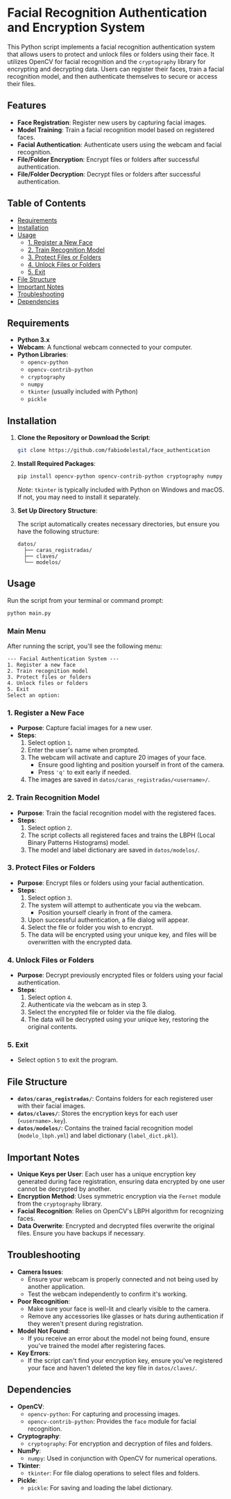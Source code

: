 # Facial Recognition Authentication and Encryption System

This Python script implements a facial recognition authentication system that allows users to protect and unlock files or folders using their face. It utilizes OpenCV for facial recognition and the `cryptography` library for encrypting and decrypting data. Users can register their faces, train a facial recognition model, and then authenticate themselves to secure or access their files.

## Features

- **Face Registration**: Register new users by capturing facial images.
- **Model Training**: Train a facial recognition model based on registered faces.
- **Facial Authentication**: Authenticate users using the webcam and facial recognition.
- **File/Folder Encryption**: Encrypt files or folders after successful authentication.
- **File/Folder Decryption**: Decrypt files or folders after successful authentication.

## Table of Contents

- [Requirements](#requirements)
- [Installation](#installation)
- [Usage](#usage)
  - [1. Register a New Face](#1-register-a-new-face)
  - [2. Train Recognition Model](#2-train-recognition-model)
  - [3. Protect Files or Folders](#3-protect-files-or-folders)
  - [4. Unlock Files or Folders](#4-unlock-files-or-folders)
  - [5. Exit](#5-exit)
- [File Structure](#file-structure)
- [Important Notes](#important-notes)
- [Troubleshooting](#troubleshooting)
- [Dependencies](#dependencies)


## Requirements

- **Python 3.x**
- **Webcam**: A functional webcam connected to your computer.
- **Python Libraries**:
  - `opencv-python`
  - `opencv-contrib-python`
  - `cryptography`
  - `numpy`
  - `tkinter` (usually included with Python)
  - `pickle`

## Installation

1. **Clone the Repository or Download the Script**:

   ```bash
   git clone https://github.com/fabiodelestal/face_authentication
   ```

2. **Install Required Packages**:

   ```bash
   pip install opencv-python opencv-contrib-python cryptography numpy
   ```

   *Note*: `tkinter` is typically included with Python on Windows and macOS. If not, you may need to install it separately.

3. **Set Up Directory Structure**:

   The script automatically creates necessary directories, but ensure you have the following structure:

   ```
   datos/
     ├── caras_registradas/
     ├── claves/
     └── modelos/
   ```

## Usage

Run the script from your terminal or command prompt:

```bash
python main.py
```

### Main Menu

After running the script, you'll see the following menu:

```
--- Facial Authentication System ---
1. Register a new face
2. Train recognition model
3. Protect files or folders
4. Unlock files or folders
5. Exit
Select an option:
```

### 1. Register a New Face

- **Purpose**: Capture facial images for a new user.
- **Steps**:
  1. Select option `1`.
  2. Enter the user's name when prompted.
  3. The webcam will activate and capture 20 images of your face.
     - Ensure good lighting and position yourself in front of the camera.
     - Press `'q'` to exit early if needed.
  4. The images are saved in `datos/caras_registradas/<username>/`.

### 2. Train Recognition Model

- **Purpose**: Train the facial recognition model with the registered faces.
- **Steps**:
  1. Select option `2`.
  2. The script collects all registered faces and trains the LBPH (Local Binary Patterns Histograms) model.
  3. The model and label dictionary are saved in `datos/modelos/`.

### 3. Protect Files or Folders

- **Purpose**: Encrypt files or folders using your facial authentication.
- **Steps**:
  1. Select option `3`.
  2. The system will attempt to authenticate you via the webcam.
     - Position yourself clearly in front of the camera.
  3. Upon successful authentication, a file dialog will appear.
  4. Select the file or folder you wish to encrypt.
  5. The data will be encrypted using your unique key, and files will be overwritten with the encrypted data.

### 4. Unlock Files or Folders

- **Purpose**: Decrypt previously encrypted files or folders using your facial authentication.
- **Steps**:
  1. Select option `4`.
  2. Authenticate via the webcam as in step 3.
  3. Select the encrypted file or folder via the file dialog.
  4. The data will be decrypted using your unique key, restoring the original contents.

### 5. Exit

- Select option `5` to exit the program.

## File Structure

- **`datos/caras_registradas/`**: Contains folders for each registered user with their facial images.
- **`datos/claves/`**: Stores the encryption keys for each user (`<username>.key`).
- **`datos/modelos/`**: Contains the trained facial recognition model (`modelo_lbph.yml`) and label dictionary (`label_dict.pkl`).

## Important Notes

- **Unique Keys per User**: Each user has a unique encryption key generated during face registration, ensuring data encrypted by one user cannot be decrypted by another.
- **Encryption Method**: Uses symmetric encryption via the `Fernet` module from the `cryptography` library.
- **Facial Recognition**: Relies on OpenCV's LBPH algorithm for recognizing faces.
- **Data Overwrite**: Encrypted and decrypted files overwrite the original files. Ensure you have backups if necessary.

## Troubleshooting

- **Camera Issues**:
  - Ensure your webcam is properly connected and not being used by another application.
  - Test the webcam independently to confirm it's working.
- **Poor Recognition**:
  - Make sure your face is well-lit and clearly visible to the camera.
  - Remove any accessories like glasses or hats during authentication if they weren't present during registration.
- **Model Not Found**:
  - If you receive an error about the model not being found, ensure you've trained the model after registering faces.
- **Key Errors**:
  - If the script can't find your encryption key, ensure you've registered your face and haven't deleted the key file in `datos/claves/`.

## Dependencies

- **OpenCV**:
  - `opencv-python`: For capturing and processing images.
  - `opencv-contrib-python`: Provides the `face` module for facial recognition.
- **Cryptography**:
  - `cryptography`: For encryption and decryption of files and folders.
- **NumPy**:
  - `numpy`: Used in conjunction with OpenCV for numerical operations.
- **Tkinter**:
  - `tkinter`: For file dialog operations to select files and folders.
- **Pickle**:
  - `pickle`: For saving and loading the label dictionary.

